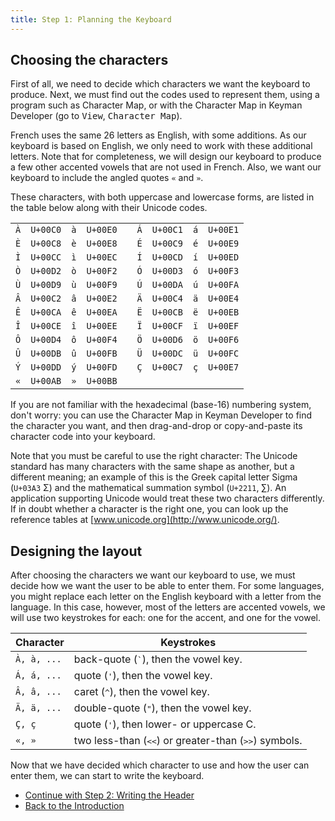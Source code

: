 ```yaml
---
title: Step 1: Planning the Keyboard
---
```


## Choosing the characters

First of all, we need to decide which characters we want the keyboard to
produce. Next, we must find out the codes used to represent them, using
a program such as Character Map, or with the Character Map in Keyman
Developer (go to <kbd>View</kbd>,
<kbd>Character Map</kbd>).

French uses the same 26 letters as English, with some additions. As our
keyboard is based on English, we only need to work with these additional
letters. Note that for completeness, we will design our keyboard to
produce a few other accented vowels that are not used in French. Also,
we want our keyboard to include the angled quotes `«` and `»`.

These characters, with both uppercase and lowercase forms, are listed in
the table below along with their Unicode codes.

|     |          |     |          |     |     |          |     |          |
|-----|----------|-----|----------|-----|-----|----------|-----|----------|
| `À` | `U+00C0` | `à` | `U+00E0` |     | `Á` | `U+00C1` | `á` | `U+00E1` |
| `È` | `U+00C8` | `è` | `U+00E8` |     | `É` | `U+00C9` | `é` | `U+00E9` |
| `Ì` | `U+00CC` | `ì` | `U+00EC` |     | `Í` | `U+00CD` | `í` | `U+00ED` |
| `Ò` | `U+00D2` | `ò` | `U+00F2` |     | `Ó` | `U+00D3` | `ó` | `U+00F3` |
| `Ù` | `U+00D9` | `ù` | `U+00F9` |     | `Ú` | `U+00DA` | `ú` | `U+00FA` |
| `Â` | `U+00C2` | `â` | `U+00E2` |     | `Ä` | `U+00C4` | `ä` | `U+00E4` |
| `Ê` | `U+00CA` | `ê` | `U+00EA` |     | `Ë` | `U+00CB` | `ë` | `U+00EB` |
| `Î` | `U+00CE` | `î` | `U+00EE` |     | `Ï` | `U+00CF` | `ï` | `U+00EF` |
| `Ô` | `U+00D4` | `ô` | `U+00F4` |     | `Ö` | `U+00D6` | `ö` | `U+00F6` |
| `Û` | `U+00DB` | `û` | `U+00FB` |     | `Ü` | `U+00DC` | `ü` | `U+00FC` |
| `Ý` | `U+00DD` | `ý` | `U+00FD` |     | `Ç` | `U+00C7` | `ç` | `U+00E7` |
| `«` | `U+00AB` | `»` | `U+00BB` |     |     |          |     |          |

If you are not familiar with the hexadecimal (base-16) numbering system,
don't worry: you can use the Character Map in Keyman Developer to find
the character you want, and then drag-and-drop or copy-and-paste its
character code into your keyboard.

Note that you must be careful to use the right character: The Unicode
standard has many characters with the same shape as another, but a
different meaning; an example of this is the Greek capital letter Sigma
(`U+03A3` Σ) and the mathematical summation symbol (`U+2211`, ∑). An application
supporting Unicode would treat these two characters differently. If in
doubt whether a character is the right one, you can look up the
reference tables at [www.unicode.org](http://www.unicode.org/).

## Designing the layout

After choosing the characters we want our keyboard to use, we must
decide how we want the user to be able to enter them. For some
languages, you might replace each letter on the English keyboard with a
letter from the language. In this case, however, most of the letters are
accented vowels, we will use two keystrokes for each: one for the
accent, and one for the vowel.

| Character   | Keystrokes                    |
|-------------|-------------------------------|
| `À, à, ...` | back-quote (<kbd>\`</kbd>), then the vowel key.    |
| `Á, á, ...` | quote (<kbd>'</kbd>), then the vowel key.          |
| `Â, â, ...` | caret (<kbd>^</kbd>), then the vowel key.          |
| `Ä, ä, ...` | double-quote (<kbd>"</kbd>), then the vowel key.   |
| `Ç, ç`      | quote (<kbd>'</kbd>), then lower- or uppercase C.  |
| `«, »`      | two less-than (<kbd>&lt;&lt;</kbd>) or greater-than (<kbd>&gt;&gt;</kbd>) symbols. |

Now that we have decided which character to use and how the user can
enter them, we can start to write the keyboard.

-   [Continue with Step 2: Writing the Header](step-2)
-   [Back to the Introduction](index)